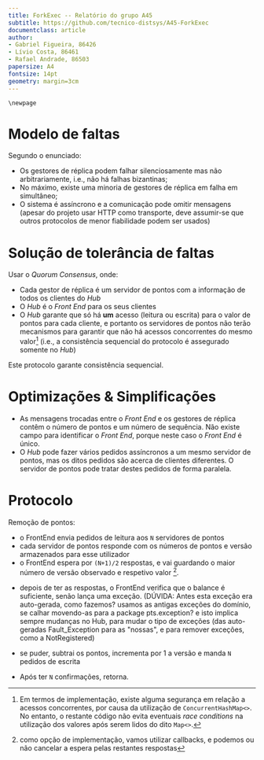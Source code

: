 ```yaml
---
title: ForkExec -- Relatório do grupo A45
subtitle: https://github.com/tecnico-distsys/A45-ForkExec
documentclass: article
author:
- Gabriel Figueira, 86426
- Lívio Costa, 86461
- Rafael Andrade, 86503
papersize: A4
fontsize: 14pt
geometry: margin=3cm
---
```


```
\newpage
```

# Modelo de faltas

Segundo o enunciado:

  + Os gestores de réplica podem falhar silenciosamente mas não
    arbitrariamente, i.e., não há falhas bizantinas;
  + No máximo, existe uma minoria de gestores de réplica em falha em
    simultâneo;
  + O sistema é assíncrono e a comunicação pode omitir mensagens
    (apesar do projeto usar HTTP como transporte, deve assumir-se que
    outros protocolos de menor fiabilidade podem ser usados)


# Solução de tolerância de faltas

Usar o _Quorum Consensus_, onde:

  - Cada gestor de réplica é um servidor de pontos com a informação de
    todos os clientes do _Hub_
  - O _Hub_ é o _Front End_ para os seus clientes
  - O _Hub_ garante que só há **um** acesso (leitura ou escrita) para o
    valor de pontos para cada cliente, e portanto os servidores de pontos
    não terão mecanismos para garantir que não há acessos concorrentes do
    mesmo valor[^chm] (i.e., a consistência sequencial do protocolo é
    assegurado somente no _Hub_)

[^chm]: Em termos de implementação, existe alguma segurança em relação
        a acessos concorrentes, por causa da utilização de
        `ConcurrentHashMap<>`. No entanto, o restante código não evita
       eventuais _race conditions_ na utilização dos valores após serem
       lidos do dito `Map<>`.

Este protocolo garante consistência sequencial.

# Optimizações & Simplificações

  - As mensagens trocadas entre o _Front End_ e os gestores de réplica
    contêm o número de pontos e um número de sequência. Não existe
    campo para identificar o _Front End_, porque neste caso o _Front End_
    é único.
  - O _Hub_ pode fazer vários pedidos assíncronos a um mesmo servidor de
    pontos, mas os ditos pedidos são acerca de clientes diferentes.
    O servidor de pontos pode tratar destes pedidos de forma paralela.

# Protocolo

Remoção de pontos:

  - o FrontEnd envia pedidos de leitura aos `N` servidores de pontos
  - cada servidor de pontos responde com os números de pontos e versão
    armazenados para esse utilizador
  - o FrontEnd espera por `(N+1)/2` respostas, e vai guardando o maior
    número de versão observado e respetivo valor [^impl].
    
[^impl]: como opção de implementação, vamos utilizar callbacks, e podemos
         ou não cancelar a espera pelas restantes respostas

  - depois de ter as respostas, o FrontEnd verifica que o balance é suficiente,
    senão lança uma exceção. (DÚVIDA: Antes esta exceção era auto-gerada, como fazemos?
    usamos as antigas exceções do domínio, se calhar movendo-as para a package pts.exception?
    e isto implica sempre mudanças no Hub, para mudar o tipo de exceções (das auto-geradas
    Fault_Exception para as "nossas", e para remover exceções, como a NotRegistered)
  - se puder, subtrai os pontos, incrementa por 1 a versão e manda `N` pedidos de escrita
  
  - Após ter `N` confirmações, retorna.  
  
